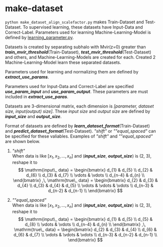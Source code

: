 # make-dataset

`python make_dataset_align_scalefactor.py` makes Train-Dataset and Test-Dataset. To supervised learning, these datasets have Input-Data and Correct-Label. Parameters used for learning Machine-Learning-Model is defined by [learning_parameter.py](/make-dataset/learning_parameter.py).
<br>

Datasets is created by separating subhalo with Mvir(z=0) greater than ***train_mvir_threshold***(Train-Dataset), ***test_mvir_threshold***(Test-Dataset) and others, and Machine-Learning-Models are created for each. Created 2 Machine-Learning-Model learn these separated datasets.

Parameters used for learning and normalizing them are defined by ***extract_use_params***.

Parameters used for Input-Data and Correct-Label are specified ***use_param_input*** and ***use_param_output***.
These parameters are must included in ***extract_use_paras***.

Datasets are 3-dimensional matrix, each dimension is *[parameter, dataset size, input(output) size]*.
These *input size* and *output size* are defined by ***input_size*** and ***output_size***.

Format of datasets are defined by ***learn_dataset_format***(Train-Dataset) and ***predict_dataset_format***(Test-Dataset).
*"shift"* or *""equal_spaced"* can be specified for these valiables. Examples of *"shift"* and *""equal_spaced"* are shown below.

1. *"shift"*  
When data is like $[x_1, x_2, \dots, x_n]$ and (***input_size***, ***output_size***) is (2, 3), reshape it to
$$
  \mathrm{input\_ data} =
    \begin{bmatrix}
    d_{1} & d_{5} \\
    d_{2} & d_{6} \\
    d_{3} & d_{7} \\
    \vdots & \vdots \\
    d_{n-4} & d_{n} \\
  \end{bmatrix}
  ,\,
  \mathrm{true\_ data} =
  \begin{bmatrix}
    d_{2} & d_{3} & d_{4} \\
    d_{3} & d_{4} & d_{5} \\
    \vdots & \vdots & \vdots \\
    d_{n-3} & d_{n-2} & d_{n-1} \\
  \end{bmatrix}
$$

2. *""equal_spaced"*  
When data is like $[x_1, x_2, \dots, x_n]$ and (***input_size***, ***output_size***) is (2, 3), reshape it to
$$
  \mathrm{input\_ data} =
    \begin{bmatrix}
    d_{1} & d_{5} \\
    d_{5} & d_{8} \\
    \vdots & \vdots \\
    d_{n-4} & d_{n} \\
  \end{bmatrix}
  ,\,
  \mathrm{true\_ data} =
  \begin{bmatrix}
    d_{2} & d_{3} & d_{4} \\
    d_{6} & d_{6} & d_{7} \\
    \vdots & \vdots & \vdots \\
    d_{n-3} & d_{n-2} & d_{n-1} \\
  \end{bmatrix}
$$